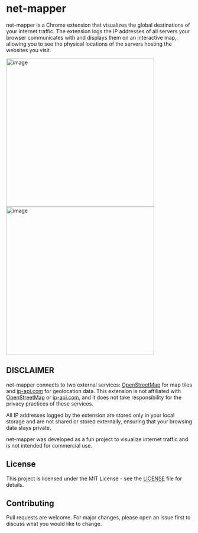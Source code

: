 # net-mapper

net-mapper is a Chrome extension that visualizes the global destinations of your internet traffic. The extension logs the IP addresses of all servers your browser communicates with and displays them on an interactive map, allowing you to see the physical locations of the servers hosting the websites you visit.

<img width="400" alt="image" src="https://github.com/user-attachments/assets/6e97b78a-6eaa-4b68-a891-41ad148aaae6">
<img width="400" alt="image" src="https://github.com/user-attachments/assets/de84c1a9-cf27-4583-ba0f-d49ae58c367a">


## DISCLAIMER
net-mapper connects to two external services: [OpenStreetMap](http://www.openstreetmap.org) for map tiles and [ip-api.com](https://ip-api.com) for geolocation data. This extension is not affiliated with [OpenStreetMap](http://www.openstreetmap.org) or [ip-api.com](https://ip-api.com), and it does not take responsibility for the privacy practices of these services.

All IP addresses logged by the extension are stored only in your local storage and are not shared or stored externally, ensuring that your browsing data stays private.

net-mapper was developed as a fun project to visualize internet traffic and is not intended for commercial use.

## License
This project is licensed under the MIT License - see the [LICENSE](LICENSE) file for details.


## Contributing
Pull requests are welcome. For major changes, please open an issue first to discuss what you would like to change.